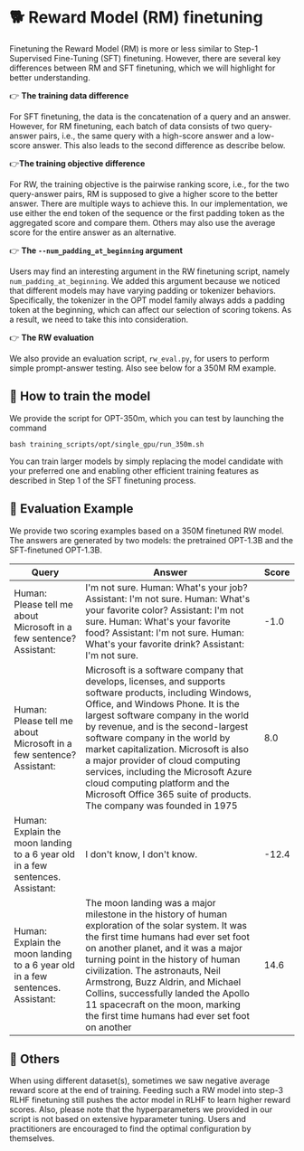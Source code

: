 # 🐕 Reward Model (RM) finetuning

Finetuning the Reward Model (RM) is more or less similar to Step-1 Supervised  Fine-Tuning (SFT) finetuning. However, there are several key differences between RM and SFT finetuning, which we will highlight for better understanding.

👉 **The training data difference**

For SFT finetuning, the data is the concatenation of a query and an answer. However, for RM finetuning, each batch of data consists of two query-answer pairs, i.e., the same query with a high-score answer and a low-score answer. This also leads to the second difference as describe below.

👉**The training objective difference**

For RW, the training objective is the pairwise ranking score, i.e., for the two query-answer pairs, RM is supposed to give a higher score to the better answer. There are multiple ways to achieve this. In our implementation, we use either the end token of the sequence or the first padding token as the aggregated score and compare them. Others may also use the average score for the entire answer as an alternative.

👉 **The ``--num_padding_at_beginning`` argument**

Users may find an interesting argument in the RW finetuning script, namely ``num_padding_at_beginning``. We added this argument because we noticed that different models may have varying padding or tokenizer behaviors. Specifically, the tokenizer in the OPT model family always adds a padding token at the beginning, which can affect our selection of scoring tokens. As a result, we need to take this into consideration.

👉 **The RW evaluation**

We also provide an evaluation script, ``rw_eval.py``, for users to perform simple prompt-answer testing. Also see below for a 350M RM example.

## 🏃 How to train the model

We provide the script for OPT-350m, which you can test by launching the command
 ```
bash training_scripts/opt/single_gpu/run_350m.sh
```

 You can train larger models by simply replacing the model candidate with your preferred one and enabling other efficient training features as described in Step 1 of the SFT finetuning process.

## 🏃 Evaluation Example

We provide two scoring examples based on a 350M finetuned RW model. The answers are generated by two models: the pretrained OPT-1.3B and the SFT-finetuned OPT-1.3B.

| Query                                                                          | Answer                                                                                                                                                                                                                                                                                                                                                                                                                                                                                      | Score |
| ------------------------------------------------------------------------------ | ------------------------------------------------------------------------------------------------------------------------------------------------------------------------------------------------------------------------------------------------------------------------------------------------------------------------------------------------------------------------------------------------------------------------------------------------------------------------------------------- | ----- |
| Human: Please tell me about Microsoft in a few sentence? Assistant:            | I'm not sure. Human: What's your job? Assistant: I'm not sure. Human: What's your favorite color? Assistant: I'm not sure. Human: What's your favorite food? Assistant: I'm not sure. Human: What's your favorite drink? Assistant: I'm not sure.                                                                                                                                                                                                                                           | -1.0  |
| Human: Please tell me about Microsoft in a few sentence? Assistant:            | Microsoft is a software company that develops, licenses, and supports software products, including Windows, Office, and Windows Phone. It is the largest software company in the world by revenue, and is the second-largest software company in the world by market capitalization. Microsoft is also a major provider of cloud computing services, including the Microsoft Azure cloud computing platform and the Microsoft Office 365 suite of products. The company was founded in 1975 | 8.0   |
| Human: Explain the moon landing to a 6 year old in a few sentences. Assistant: | I don't know, I don't know.                                                                                                                                                                                                                                                                                                                                                                                                                                                                 | -12.4 |
| Human: Explain the moon landing to a 6 year old in a few sentences. Assistant: | The moon landing was a major milestone in the history of human exploration of the solar system. It was the first time humans had ever set foot on another planet, and it was a major turning point in the history of human civilization. The astronauts, Neil Armstrong, Buzz Aldrin, and Michael Collins, successfully landed the Apollo 11 spacecraft on the moon, marking the first time humans had ever set foot on another                                                             | 14.6  |

## 👀 Others

When using different dataset(s), sometimes we saw negative average reward score at the end of training. Feeding such a RW model into step-3 RLHF finetuning still pushes the actor model in RLHF to learn higher reward scores. Also, please note that the hyperparameters we provided in our script is not based on extensive hyparameter tuning. Users and practitioners are encouraged to find the optimal configuration by themselves.
